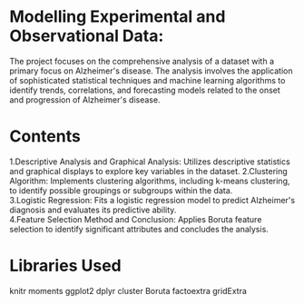 # Modelling Experimental and Observational Data: 
The project focuses on the comprehensive analysis of a dataset with a primary focus on Alzheimer's disease. 
The analysis involves the application of sophisticated statistical techniques and machine learning algorithms to identify trends, correlations, 
and forecasting models related to the onset and progression of Alzheimer's disease.
# Contents
1.Descriptive Analysis and Graphical Analysis: Utilizes descriptive statistics and graphical displays to explore key variables in the dataset.
2.Clustering Algorithm: Implements clustering algorithms, including k-means clustering, to identify possible groupings or subgroups within the data.                                                                   
3.Logistic Regression: Fits a logistic regression model to predict Alzheimer's diagnosis and evaluates its predictive ability.                                                                                         
4.Feature Selection Method and Conclusion: Applies Boruta feature selection to identify significant attributes and concludes the analysis.
# Libraries Used
knitr
moments
ggplot2
dplyr
cluster
Boruta
factoextra
gridExtra







